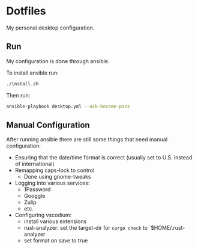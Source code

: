 # Dotfiles

My personal desktop configuration.

## Run

My configuration is done through ansible.

To install ansible run:

```bash
./install.sh
```

Then run:

```bash
ansible-playbook desktop.yml --ask-become-pass
```

## Manual Configuration

After running ansible there are still some things that need manual configuration:

* Ensuring that the date/time format is correct (usually set to U.S. instead of international)
* Remapping caps-lock to control
  * Done using gnome-tweaks
* Logging into various services:
  * 1Password
  * Googgle
  * Zulip
  * etc.
* Configuring vscodium:
  * install various extensions
  * rust-analyzer: set the target-dir for `cargo check` to `$HOME/.rust-analyzer
  * set format on save to true
